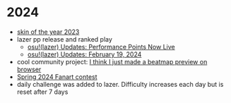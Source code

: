 # 2024

- [skin of the year 2023](https://osu.ppy.sh/home/news/2024-02-05-skin-of-the-year-2023-results)
- lazer pp release and ranked play
  - [osu!(lazer) Updates: Performance Points Now Live](https://osu.ppy.sh/home/news/2024-01-30-osulazer-updates-performance-points-now-live)
  - [osu!(lazer) Updates: February 19, 2024](https://osu.ppy.sh/home/news/2024-02-19-osulazer-updates-february-19)
- cool community project: [I think I just made a beatmap preview on browser](https://www.reddit.com/r/osugame/comments/1avjszt/i_think_i_just_made_a_beatmap_preview_on_browser/)
- [Spring 2024 Fanart contest](https://osu.ppy.sh/home/news/2024-03-01-spring-fanart-contest)
- daily challenge was added to lazer. Difficulty increases each day but is reset after 7 days


